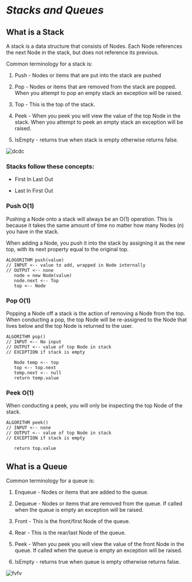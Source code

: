 # ***Stacks and Queues***

## What is a Stack

A stack is a data structure that consists of Nodes. Each Node references the next Node in the stack, but does not reference its previous.

Common terminology for a stack is:
1. Push - Nodes or items that are put into the stack are pushed

2. Pop - Nodes or items that are removed from the stack are popped. When you attempt to pop an empty stack an exception will be raised.

3. Top - This is the top of the stack.

4. Peek - When you peek you will view the value of the top Node in the stack. When you attempt to peek an empty stack an exception will be raised.

5. IsEmpty - returns true when stack is empty otherwise returns false.

![dcdc](https://codefellows.github.io/common_curriculum/data_structures_and_algorithms/Code_401/class-10/resources/images/stack1.PNG)
### Stacks follow these concepts:
* First In Last Out


* Last In First Out

### Push O(1)
Pushing a Node onto a stack will always be an O(1) operation. This is because it takes the same amount of time no matter how many Nodes (n) you have in the stack.

When adding a Node, you push it into the stack by assigning it as the new top, with its next property equal to the original top.

```
ALOGORITHM push(value)
// INPUT <-- value to add, wrapped in Node internally
// OUTPUT <-- none
   node = new Node(value)
   node.next <-- Top
   top <-- Node
```


### Pop O(1)

Popping a Node off a stack is the action of removing a Node from the top. When conducting a pop, the top Node will be re-assigned to the Node that lives below and the top Node is returned to the user.

```
ALGORITHM pop()
// INPUT <-- No input
// OUTPUT <-- value of top Node in stack
// EXCEPTION if stack is empty

   Node temp <-- top
   top <-- top.next
   temp.next <-- null
   return temp.value
```

### Peek O(1)
When conducting a peek, you will only be inspecting the top Node of the stack.


```
ALGORITHM peek()
// INPUT <-- none
// OUTPUT <-- value of top Node in stack
// EXCEPTION if stack is empty

   return top.value

```



## What is a Queue

Common terminology for a queue is:


1. Enqueue - Nodes or items that are added to the queue.

2. Dequeue - Nodes or items that are removed from the queue. If called when the queue is empty an exception will be raised.

3. Front - This is the front/first Node of the queue.

4. Rear - This is the rear/last Node of the queue.

5. Peek - When you peek you will view the value of the front Node in the queue. If called when the queue is empty an exception will be raised.

6. IsEmpty - returns true when queue is empty otherwise returns false.

![fvfv](https://codefellows.github.io/common_curriculum/data_structures_and_algorithms/Code_401/class-10/resources/images/Queue.PNG)

